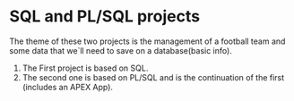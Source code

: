 # SQL and PL/SQL projects
The theme of these two projects is the management of a football team and some data that we`ll need to save on a database(basic info). 
1. The First project is based on SQL. 
2. The second one is based on PL/SQL and is the continuation of the first (includes an APEX App).
